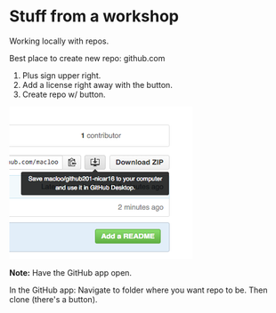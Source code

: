 # Stuff from a workshop

Working locally with repos.

Best place to create new repo: github.com

1. Plus sign upper right.
2. Add a license right away with the button.
3. Create repo w/ button.

![Clone repo](images/clone_repo.png)

**Note:** Have the GitHub app open.

In the GitHub app: Navigate to folder where you want repo to be. Then clone (there's a button).
